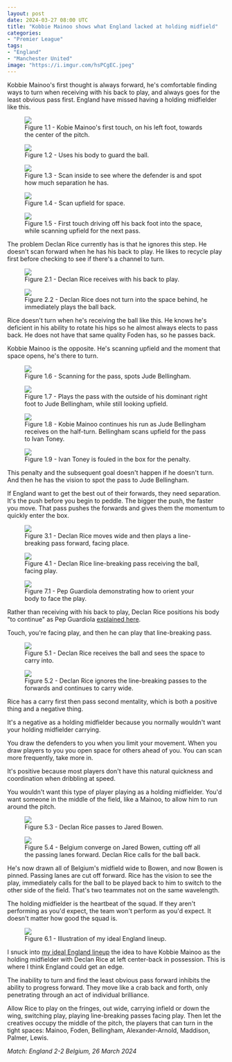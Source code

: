 ```yaml
---
layout: post
date: 2024-03-27 08:00 UTC
title: "Kobbie Mainoo shows what England lacked at holding midfield"
categories:
- "Premier League"
tags:
- "England"
- "Manchester United"
image: "https://i.imgur.com/hsPCgEC.jpeg"
---
```


Kobbie Mainoo's first thought is always forward, he's comfortable finding ways to turn when receiving with his back to play, and always goes for the least obvious pass first. England have missed having a holding midfielder like this.

<!---more--->

<figure>
    <img src="https://i.imgur.com/VrisQZl.jpeg">
    <figcaption>Figure 1.1 - Kobie Mainoo's first touch, on his left foot, towards the center of the pitch.</figcaption>
</figure> 

<figure>
    <img src="https://i.imgur.com/bwllTvQ.jpeg">
    <figcaption>Figure 1.2 - Uses his body to guard the ball.</figcaption>
</figure> 

<figure>
    <img src="https://i.imgur.com/6yGe1GM.jpeg">
    <figcaption>Figure 1.3 - Scan inside to see where the defender is and spot how much separation he has.</figcaption>
</figure> 

<figure>
    <img src="https://i.imgur.com/XvoIYu5.jpeg">
    <figcaption>Figure 1.4 - Scan upfield for space.</figcaption>
</figure> 

<figure>
    <img src="https://i.imgur.com/hsPCgEC.jpeg">
    <figcaption>Figure 1.5 - First touch driving off his back foot into the space, while scanning upfield for the next pass.</figcaption>
</figure> 

The problem Declan Rice currently has is that he ignores this step. He doesn't scan forward when he has his back to play. He likes to recycle play first before checking to see if there's a channel to turn. 

<figure>
    <img src="https://i.imgur.com/VhYTMQa.jpeg">
    <figcaption>Figure 2.1 - Declan Rice receives with his back to play.</figcaption>
</figure> 

<figure>
    <img src="https://i.imgur.com/pFueYg6.jpeg">
    <figcaption>Figure 2.2 - Declan Rice does not turn into the space behind, he immediately plays the ball back.</figcaption>
</figure> 

Rice doesn't turn when he's receiving the ball like this. He knows he's deficient in his ability to rotate his hips so he almost always elects to pass back. He does not have that same quality Foden has, so he passes back. 

Kobbie Mainoo is the opposite. He's scanning upfield and the moment that space opens, he's there to turn. 

<figure>
    <img src="https://i.imgur.com/41qJBuR.jpeg">
    <figcaption>Figure 1.6 - Scanning for the pass, spots Jude Bellingham.</figcaption>
</figure> 

<figure>
    <img src="https://i.imgur.com/OHoX0OJ.jpeg">
    <figcaption>Figure 1.7 - Plays the pass with the outside of his dominant right foot to Jude Bellingham, while still looking upfield.</figcaption>
</figure> 

<figure>
    <img src="https://i.imgur.com/8RDfMlj.jpeg">
    <figcaption>Figure 1.8 - Kobie Mainoo continues his run as Jude Bellingham receives on the half-turn. Bellingham scans upfield for the pass to Ivan Toney.</figcaption>
</figure> 

<figure>
    <img src="https://i.imgur.com/EEW51mV.jpeg">
    <figcaption>Figure 1.9 - Ivan Toney is fouled in the box for the penalty.</figcaption>
</figure> 

This penalty and the subsequent goal doesn't happen if he doesn't turn. And then he has the vision to spot the pass to Jude Bellingham. 

If England want to get the best out of their forwards, they need separation. It's the push before you begin to peddle. The bigger the push, the faster you move. That pass pushes the forwards and gives them the momentum to quickly enter the box.

<figure>
    <img src="https://i.imgur.com/KjrobRG.jpeg">
    <figcaption>Figure 3.1 - Declan Rice moves wide and then plays a line-breaking pass forward, facing place.</figcaption>
</figure> 

<figure>
    <img src="https://i.imgur.com/rGI08b4.jpeg">
    <figcaption>Figure 4.1 - Declan Rice line-breaking pass receiving the ball, facing play.</figcaption>
</figure> 

<figure>
    <img src="https://i.imgur.com/tb8Ehmk.png">
    <figcaption>Figure 7.1 - Pep Guardiola demonstrating how to orient your body to face the play.</figcaption>
</figure> 

Rather than receiving with his back to play, Declan Rice positions his body "to continue" as Pep Guardiola [explained here](https://tacticsjournal.com/2024/03/01/positive-orientation-when-receiving-the-ball/). 

Touch, you're facing play, and then he can play that line-breaking pass. 

<figure>
    <img src="https://i.imgur.com/Uaq8uX7.jpeg">
    <figcaption>Figure 5.1 - Declan Rice receives the ball and sees the space to carry into.</figcaption>
</figure> 

<figure>
    <img src="https://i.imgur.com/KcOJAN7.jpeg">
    <figcaption>Figure 5.2 - Declan Rice ignores the line-breaking passes to the forwards and continues to carry wide.</figcaption>
</figure> 

Rice has a carry first then pass second mentality, which is both a positive thing and a negative thing. 

It's a negative as a holding midfielder because you normally wouldn't want your holding midfielder carrying.

You draw the defenders to you when you limit your movement. When you draw players to you you open space for others ahead of you. You can scan more frequently, take more in. 

It's positive because most players don't have this natural quickness and coordination when dribbling at speed.

You wouldn't want this type of player playing as a holding midfielder. You'd want someone in the middle of the field, like a Mainoo, to allow him to run around the pitch. 

<figure>
    <img src="https://i.imgur.com/24ZrhkS.jpeg">
    <figcaption>Figure 5.3 - Declan Rice passes to Jared Bowen.</figcaption>
</figure> 

<figure>
    <img src="https://i.imgur.com/aUiO93G.jpeg">
    <figcaption>Figure 5.4 - Belgium converge on Jared Bowen, cutting off all the passing lanes forward. Declan Rice calls for the ball back.</figcaption>
</figure> 

He's now drawn all of Belgium's midfield wide to Bowen, and now Bowen is pinned. Passing lanes are cut off forward. Rice has the vision to see the play, immediately calls for the ball to be played back to him to switch to the other side of the field. That's two teammates not on the same wavelength. 

The holding midfielder is the heartbeat of the squad. If they aren't performing as you'd expect, the team won't perform as you'd expect. It doesn't matter how good the squad is. 

<figure>
    <img src="https://i.imgur.com/UayhxAx.jpeg">
    <figcaption>Figure 6.1 - Illustration of my ideal England lineup.</figcaption>
</figure> 

I snuck into [my ideal England lineup](https://tacticsjournal.com/2024/03/20/englands-simple-solution/) the idea to have Kobbie Mainoo as the holding midfielder with Declan Rice at left center-back in possession. This is where I think England could get an edge. 

The inability to turn and find the least obvious pass forward inhibits the ability to progress forward. They move like a crab back and forth, only penetrating through an act of individual brilliance. 

Allow Rice to play on the fringes, out wide, carrying infield or down the wing, switching play, playing line-breaking passes facing play. Then let the creatives occupy the middle of the pitch, the players that can turn in the tight spaces: Mainoo, Foden, Bellingham, Alexander-Arnold, Maddison, Palmer, Lewis. 

*Match: England 2-2 Belgium, 26 March 2024*